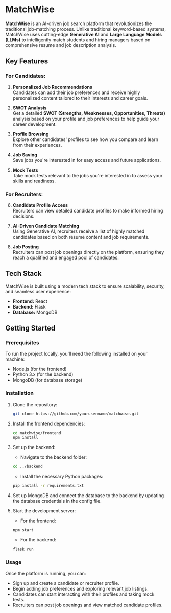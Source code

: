 # MatchWise

**MatchWise** is an AI-driven job search platform that revolutionizes the traditional job-matching process. Unlike traditional keyword-based systems, MatchWise uses cutting-edge **Generative AI** and **Large Language Models (LLMs)** to intelligently match students and hiring managers based on comprehensive resume and job description analysis.

## Key Features

### For Candidates:
1. **Personalized Job Recommendations**  
   Candidates can add their job preferences and receive highly personalized content tailored to their interests and career goals.
   
2. **SWOT Analysis**  
   Get a detailed **SWOT (Strengths, Weaknesses, Opportunities, Threats)** analysis based on your profile and job preferences to help guide your career development.

3. **Profile Browsing**  
   Explore other candidates' profiles to see how you compare and learn from their experiences.

4. **Job Saving**  
   Save jobs you're interested in for easy access and future applications.

5. **Mock Tests**  
   Take mock tests relevant to the jobs you're interested in to assess your skills and readiness.

### For Recruiters:
6. **Candidate Profile Access**  
   Recruiters can view detailed candidate profiles to make informed hiring decisions.

7. **AI-Driven Candidate Matching**  
   Using Generative AI, recruiters receive a list of highly matched candidates based on both resume content and job requirements.

8. **Job Posting**  
   Recruiters can post job openings directly on the platform, ensuring they reach a qualified and engaged pool of candidates.

## Tech Stack

MatchWise is built using a modern tech stack to ensure scalability, security, and seamless user experience:

- **Frontend:** React  
- **Backend:** Flask  
- **Database:** MongoDB  

## Getting Started

### Prerequisites

To run the project locally, you'll need the following installed on your machine:

- Node.js (for the frontend)
- Python 3.x (for the backend)
- MongoDB (for database storage)

### Installation

1. Clone the repository:
    ```bash
    git clone https://github.com/yourusername/matchwise.git
    ```

2. Install the frontend dependencies:
    ```bash
    cd matchwise/frontend
    npm install
    ```

3. Set up the backend:
    - Navigate to the backend folder:
    ```bash
    cd ../backend
    ```

    - Install the necessary Python packages:
    ```bash
    pip install -r requirements.txt
    ```

4. Set up MongoDB and connect the database to the backend by updating the database credentials in the config file.

5. Start the development server:
    - For the frontend:
    ```bash
    npm start
    ```

    - For the backend:
    ```bash
    flask run
    ```

### Usage

Once the platform is running, you can:
- Sign up and create a candidate or recruiter profile.
- Begin adding job preferences and exploring relevant job listings.
- Candidates can start interacting with their profiles and taking mock tests.
- Recruiters can post job openings and view matched candidate profiles.
